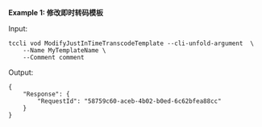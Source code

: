 **Example 1: 修改即时转码模板**



Input: 

```
tccli vod ModifyJustInTimeTranscodeTemplate --cli-unfold-argument  \
    --Name MyTemplateName \
    --Comment comment
```

Output: 
```
{
    "Response": {
        "RequestId": "58759c60-aceb-4b02-b0ed-6c62bfea88cc"
    }
}
```

